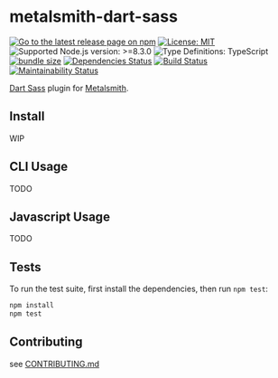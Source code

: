 # metalsmith-dart-sass

[![Go to the latest release page on npm](https://img.shields.io/npm/v/metalsmith-dart-sass.svg)](https://www.npmjs.com/package/metalsmith-dart-sass)
[![License: MIT](https://img.shields.io/static/v1?label=license&message=MIT&color=green)][github-license]
![Supported Node.js version: >=8.3.0](https://img.shields.io/static/v1?label=node&message=%3E%3D8.3.0&color=brightgreen)
![Type Definitions: TypeScript](https://img.shields.io/static/v1?label=types&message=TypeScript&color=blue)
[![bundle size](https://badgen.net/bundlephobia/min/metalsmith-dart-sass@1.0.0)](https://bundlephobia.com/result?p=metalsmith-dart-sass@1.0.0)
[![Dependencies Status](https://david-dm.org/sounisi5011/metalsmith-dart-sass/status.svg)](https://david-dm.org/sounisi5011/metalsmith-dart-sass)
[![Build Status](https://travis-ci.com/sounisi5011/metalsmith-dart-sass.svg?branch=master)](https://travis-ci.com/sounisi5011/metalsmith-dart-sass)
[![Maintainability Status](https://api.codeclimate.com/v1/badges/6b88d91863e46e9c12fd/maintainability)](https://codeclimate.com/github/sounisi5011/metalsmith-dart-sass/maintainability)

[github-license]: https://github.com/sounisi5011/metalsmith-dart-sass/blob/v1.0.0/LICENSE

[Dart Sass] plugin for [Metalsmith].

[Dart Sass]: https://sass-lang.com/dart-sass
[Metalsmith]: https://github.com/segmentio/metalsmith

## Install

WIP

## CLI Usage

TODO

## Javascript Usage

TODO

## Tests

To run the test suite, first install the dependencies, then run `npm test`:

```sh
npm install
npm test
```

## Contributing

see [CONTRIBUTING.md](https://github.com/sounisi5011/metalsmith-dart-sass/blob/master/CONTRIBUTING.md)
